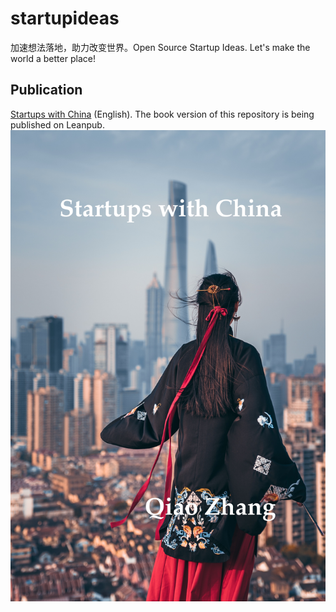# startupideas
加速想法落地，助力改变世界。Open Source Startup Ideas. Let's make the world a better place!

## Publication
[Startups with China](https://leanpub.com/startupswithchina) (English). The book version of this repository is being published on Leanpub.
![](manuscript/images/cover.jpg)

